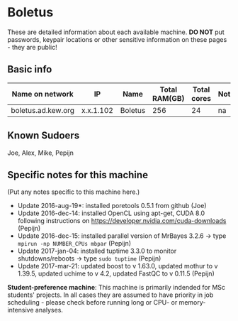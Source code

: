 # Boletus

These are detailed information about each available machine. **DO NOT** put passwords, keypair locations or other sensitive information on these pages - they are public!

## Basic info

Name on network | IP  | Name | Total RAM(GB) | Total cores | Notes
--------------- | --- | ---- | ------------- | ----------- | -----
boletus.ad.kew.org | x.x.1.102 | Boletus | 256 | 24 | na

## Known Sudoers

Joe, Alex, Mike, Pepijn

## Specific notes for this machine

(Put any notes specific to this machine here.)

* Update 2016-aug-19*: installed poretools 0.5.1 from github (Joe)
* Update 2016-dec-14: installed OpenCL using apt-get, CUDA 8.0 following instructions on https://developer.nvidia.com/cuda-downloads (Pepijn)
* Update 2016-dec-15: installed parallel version of MrBayes 3.2.6 -> type `mpirun -np NUMBER_CPUs mbpar` (Pepijn)
* Update 2017-jan-04: installed tuptime 3.3.0 to monitor shutdowns/reboots -> type `sudo tuptime` (Pepijn)
* Update 2017-mar-21: updated boost to v 1.63.0, updated mothur to v 1.39.5, updated uchime to v 4.2, updated FastQC to v 0.11.5 (Pepijn)

**Student-preference machine**: This machine is primarily indended for MSc students' projects. In all cases they are assumed to have priority in job scheduling - please check before running long or CPU- or memory-intensive analyses.

